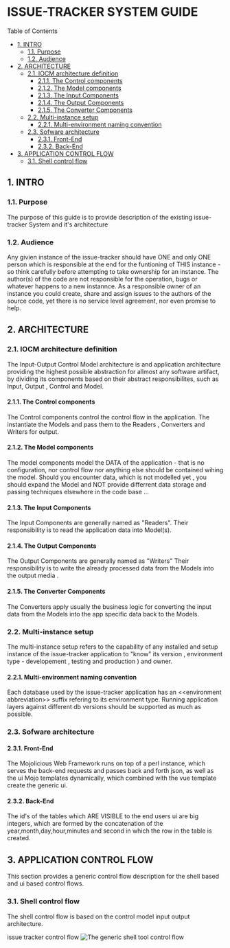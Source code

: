#  ISSUE-TRACKER SYSTEM GUIDE


Table of Contents

  * [1. INTRO](#1-intro)
    * [1.1. Purpose](#11-purpose)
    * [1.2. Audience](#12-audience)
  * [2. ARCHITECTURE](#2-architecture)
    * [2.1. IOCM architecture definition](#21-iocm-architecture-definition)
      * [2.1.1. The Control components](#211-the-control-components)
      * [2.1.2. The Model components](#212-the-model-components)
      * [2.1.3. The Input Components](#213-the-input-components)
      * [2.1.4. The Output Components](#214-the-output-components)
      * [2.1.5. The Converter Components](#215-the-converter-components)
    * [2.2. Multi-instance setup](#22-multi-instance-setup)
      * [2.2.1. Multi-environment naming convention](#221-multi-environment-naming-convention)
    * [2.3. Sofware architecture](#23-sofware-architecture)
      * [2.3.1. Front-End](#231-front-end)
      * [2.3.2. Back-End](#232-back-end)
  * [3. APPLICATION CONTROL FLOW ](#3-application-control-flow-)
    * [3.1. Shell control flow](#31-shell-control-flow)


    

## 1. INTRO


    

### 1.1. Purpose
The purpose of this guide is to provide description of the existing issue-tracker System and it's architecture

    

### 1.2. Audience
Any givien instance of the issue-tracker should have ONE and only ONE person which is responsible at the end for the funtioning of THIS instance - so think carefully before attempting to take ownership for an instance. The author(s) of the code are not responsible for the operation, bugs or whatever happens to a new instannce. As a responsible owner of an instance you could create, share and assign issues to the authors of the source code, yet there is no service level agreement, nor even promise to help. 

    

## 2. ARCHITECTURE


    

### 2.1. IOCM architecture definition
The Input-Output Control Model architecture is and application architecture providing the highest possible abstraction for allmost any software artifact, by dividing its components based on their abstract responsibilites, such as Input, Output , Control and Model. 

    

#### 2.1.1. The Control components
The Control components control the control flow in the application. The instantiate the Models and pass them to the Readers , Converters and Writers for output. 

    

#### 2.1.2. The Model components
The model components model the DATA of the application - that is no configuration, nor control flow nor anything else should be contained wihing the model. 
Should you encounter data, which is not modelled yet , you should expand the Model and NOT provide differrent data storage and passing techniques elsewhere in the code base ... 

    

#### 2.1.3. The Input Components
The Input Components are generally named as "Readers". Their responsibility is to read the application data into Model(s). 

    

#### 2.1.4. The Output Components
The Output Components are generally named as "Writers" Their responsibility is to write the already processed data from the Models into the output media . 

    

#### 2.1.5. The Converter Components
The Converters apply usually the business logic for converting the input data from the Models into the app specific data back to the Models. 

    

### 2.2. Multi-instance setup
The multi-instance setup refers to the capability of any installed and setup instance of the issue-tracker application to "know" its version , environment type  - developement , testing and production ) and owner.

    

#### 2.2.1. Multi-environment naming convention
Each database used by the issue-tracker application has an &lt;&lt;environment abbreviation&gt;&gt; suffix refering to its environment type. Running application layers against different db versions should be supported as much as possible.  

    

### 2.3. Sofware architecture


    

#### 2.3.1. Front-End
The Mojolicious Web Framework runs on top of a perl instance, which serves the back-end requests and passes back and forth json, as well as the ui Mojo templates dynamically, which combined with the vue template create the generic ui. 

    

#### 2.3.2. Back-End
The id's of the tables which ARE VISIBLE to the end users ui are big integers, which are formed by the concatenation of the year,month,day,hour,minutes and second in which the row in the table is created. 

    

## 3. APPLICATION CONTROL FLOW 
This section provides a generic control flow description for the shell based and ui based control flows. 

    

### 3.1. Shell control flow
The shell control flow is based on the control model input output architecture. 


issue tracker control flow
![The generic shell tool control flow](https://raw.githubusercontent.com/YordanGeorgiev/issue-tracker/dev/doc/img/devops/shell-action-control-flow-diagram.png)    

